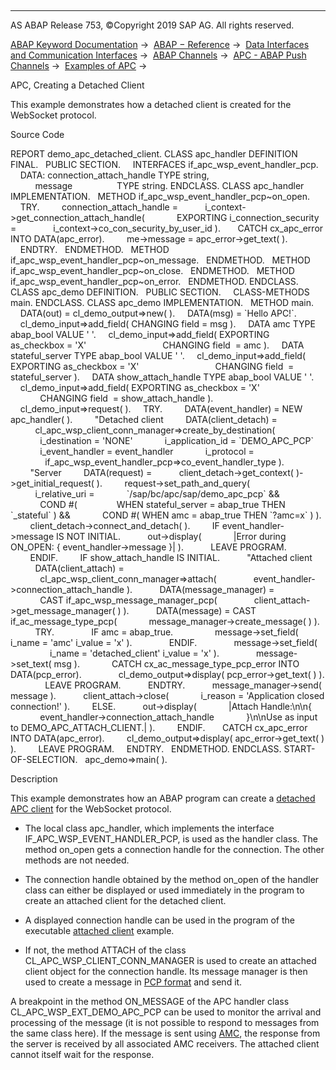   

* * *

AS ABAP Release 753, ©Copyright 2019 SAP AG. All rights reserved.

[ABAP Keyword Documentation](https://help.sap.com/doc/abapdocu_753_index_htm/7.53/en-US/abenabap.htm) →  [ABAP − Reference](https://help.sap.com/doc/abapdocu_753_index_htm/7.53/en-US/abenabap_reference.htm) →  [Data Interfaces and Communication Interfaces](https://help.sap.com/doc/abapdocu_753_index_htm/7.53/en-US/abenabap_data_communication.htm) →  [ABAP Channels](https://help.sap.com/doc/abapdocu_753_index_htm/7.53/en-US/abenabap_channels.htm) →  [APC - ABAP Push Channels](https://help.sap.com/doc/abapdocu_753_index_htm/7.53/en-US/abenapc.htm) →  [Examples of APC](https://help.sap.com/doc/abapdocu_753_index_htm/7.53/en-US/abenapc_abexas.htm) → 

APC, Creating a Detached Client

This example demonstrates how a detached client is created for the WebSocket protocol.

Source Code

REPORT demo\_apc\_detached\_client.
CLASS apc\_handler DEFINITION FINAL.
  PUBLIC SECTION.
    INTERFACES if\_apc\_wsp\_event\_handler\_pcp.
    DATA: connection\_attach\_handle TYPE string,
          message                  TYPE string.
ENDCLASS.
CLASS apc\_handler IMPLEMENTATION.
  METHOD if\_apc\_wsp\_event\_handler\_pcp~on\_open.
    TRY.
        connection\_attach\_handle =
          i\_context->get\_connection\_attach\_handle(
            EXPORTING i\_connection\_security =
              i\_context->co\_con\_security\_by\_user\_id ).
      CATCH cx\_apc\_error INTO DATA(apc\_error).
        me->message = apc\_error->get\_text( ).
    ENDTRY.
  ENDMETHOD.
  METHOD if\_apc\_wsp\_event\_handler\_pcp~on\_message.
  ENDMETHOD.
  METHOD if\_apc\_wsp\_event\_handler\_pcp~on\_close.
  ENDMETHOD.
  METHOD if\_apc\_wsp\_event\_handler\_pcp~on\_error.
  ENDMETHOD.
ENDCLASS.
CLASS apc\_demo DEFINITION.
  PUBLIC SECTION.
    CLASS-METHODS main.
ENDCLASS.
CLASS apc\_demo IMPLEMENTATION.
  METHOD main.
    DATA(out) = cl\_demo\_output=>new( ).
    DATA(msg) = \`Hello APC!\`.
    cl\_demo\_input=>add\_field( CHANGING field = msg ).
    DATA amc TYPE abap\_bool VALUE ' '.
    cl\_demo\_input=>add\_field( EXPORTING as\_checkbox = 'X'
                              CHANGING field  = amc ).
    DATA stateful\_server TYPE abap\_bool VALUE ' '.
    cl\_demo\_input=>add\_field( EXPORTING as\_checkbox = 'X'
                              CHANGING field  = stateful\_server ).
    DATA show\_attach\_handle TYPE abap\_bool VALUE ' '.
    cl\_demo\_input=>add\_field( EXPORTING as\_checkbox = 'X'
                              CHANGING field  = show\_attach\_handle ).
    cl\_demo\_input=>request( ).
    TRY.
        DATA(event\_handler) = NEW apc\_handler( ).
        "Detached client
        DATA(client\_detach) =
          cl\_apc\_wsp\_client\_conn\_manager=>create\_by\_destination(
            i\_destination = 'NONE'
            i\_application\_id = \`DEMO\_APC\_PCP\`
            i\_event\_handler = event\_handler
            i\_protocol =
              if\_apc\_wsp\_event\_handler\_pcp=>co\_event\_handler\_type ).
        "Server
        DATA(request) =
          client\_detach->get\_context( )->get\_initial\_request( ).
        request->set\_path\_and\_query(
          i\_relative\_uri =
            \`/sap/bc/apc/sap/demo\_apc\_pcp\` &&
            COND #(
               WHEN stateful\_server = abap\_true THEN \`\_stateful\` ) &&
            COND #( WHEN amc = abap\_true THEN \`?amc=x\` ) ).
        client\_detach->connect\_and\_detach( ).
        IF event\_handler->message IS NOT INITIAL.
          out->display(
            |Error during ON\_OPEN: { event\_handler->message }| ).
          LEAVE PROGRAM.
        ENDIF.
        IF show\_attach\_handle IS INITIAL.
          "Attached client
          DATA(client\_attach) =
            cl\_apc\_wsp\_client\_conn\_manager=>attach(
              event\_handler->connection\_attach\_handle ).
          DATA(message\_manager) =
            CAST if\_apc\_wsp\_message\_manager\_pcp(
              client\_attach->get\_message\_manager( ) ).
          DATA(message) = CAST if\_ac\_message\_type\_pcp(
            message\_manager->create\_message( ) ).
          TRY.
              IF amc = abap\_true.
                message->set\_field( i\_name = 'amc' i\_value = 'x' ).
              ENDIF.
              message->set\_field(
                i\_name = 'detached\_client' i\_value = 'x' ).
              message->set\_text( msg ).
            CATCH cx\_ac\_message\_type\_pcp\_error INTO DATA(pcp\_error).
              cl\_demo\_output=>display( pcp\_error->get\_text( ) ).
              LEAVE PROGRAM.
          ENDTRY.
          message\_manager->send( message ).
          client\_attach->close(
            i\_reason = 'Application closed connection!' ).
        ELSE.
          out->display(
            |Attach Handle:\\n\\n{
            event\_handler->connection\_attach\_handle
            }\\n\\nUse as input to DEMO\_APC\_ATTACH\_CLIENT.| ).
        ENDIF.
      CATCH cx\_apc\_error INTO DATA(apc\_error).
        cl\_demo\_output=>display( apc\_error->get\_text( ) ).
        LEAVE PROGRAM.
    ENDTRY.
  ENDMETHOD.
ENDCLASS.
START-OF-SELECTION.
  apc\_demo=>main( ).

Description

This example demonstrates how an ABAP program can create a [detached APC client](https://help.sap.com/doc/abapdocu_753_index_htm/7.53/en-US/abenapc.htm) for the WebSocket protocol.

-   The local class apc\_handler, which implements the interface IF\_APC\_WSP\_EVENT\_HANDLER\_PCP, is used as the handler class. The method on\_open gets a connection handle for the connection. The other methods are not needed.

-   The connection handle obtained by the method on\_open of the handler class can either be displayed or used immediately in the program to create an attached client for the detached client.

-   A displayed connection handle can be used in the program of the executable [attached client](https://help.sap.com/doc/abapdocu_753_index_htm/7.53/en-US/abenapc_attached_client_abexa.htm) example.

-   If not, the method ATTACH of the class CL\_APC\_WSP\_CLIENT\_CONN\_MANAGER is used to create an attached client object for the connection handle. Its message manager is then used to create a message in [PCP format](https://help.sap.com/doc/abapdocu_753_index_htm/7.53/en-US/abenpcp.htm) and send it.

A breakpoint in the method ON\_MESSAGE of the APC handler class CL\_APC\_WSP\_EXT\_DEMO\_APC\_PCP can be used to monitor the arrival and processing of the message (it is not possible to respond to messages from the same class here). If the message is sent using [AMC](https://help.sap.com/doc/abapdocu_753_index_htm/7.53/en-US/abenamc.htm), the response from the server is received by all associated AMC receivers. The attached client cannot itself wait for the response.
